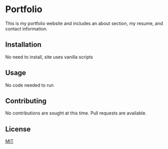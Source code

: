 # Portfolio

This is my portfolio website and includes an about section, my resume, and contact information. 

## Installation

No need to install, site uses vanilla scripts

## Usage

No code needed to run

## Contributing

No contributions are sought at this time. Pull requests are available.

## License
[MIT](https://choosealicense.com/licenses/mit/)